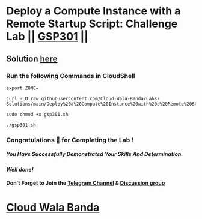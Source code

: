 # Deploy a Compute Instance with a Remote Startup Script: Challenge Lab || [GSP301](https://www.cloudskillsboost.google/focuses/1735?parent=catalog) ||

## Solution [here](https://youtu.be/ZU2Aw6LPuxs)

### Run the following Commands in CloudShell

```
export ZONE=
```
```
curl -LO raw.githubusercontent.com/Cloud-Wala-Banda/Labs-Solutions/main/Deploy%20a%20Compute%20Instance%20with%20a%20Remote%20Startup%20Script%20Challenge%20Lab/gsp301.sh

sudo chmod +x gsp301.sh

./gsp301.sh
```

### Congratulations 🎉 for Completing the Lab !

##### *You Have Successfully Demonstrated Your Skills And Determination.*

#### *Well done!*

#### Don't Forget to Join the [Telegram Channel](https://t.me/cloudwalabanda) & [Discussion group](https://t.me/cloudwalabandachats)

# [Cloud Wala Banda](https://www.youtube.com/@cloudwalabanda)
